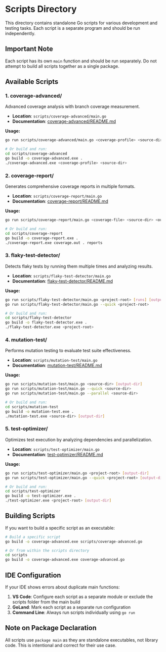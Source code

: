 # Scripts Directory

This directory contains standalone Go scripts for various development and testing tasks. Each script is a separate program and should be run independently.

## Important Note

Each script has its own `main` function and should be run separately. Do not attempt to build all scripts together as a single package.

## Available Scripts

### 1. coverage-advanced/
Advanced coverage analysis with branch coverage measurement.
- **Location**: `scripts/coverage-advanced/main.go`
- **Documentation**: [coverage-advanced/README.md](coverage-advanced/README.md)

**Usage:**
```bash
go run scripts/coverage-advanced/main.go <coverage-profile> <source-dir>

# Or build and run:
cd scripts/coverage-advanced
go build -o coverage-advanced.exe .
./coverage-advanced.exe <coverage-profile> <source-dir>
```

### 2. coverage-report/
Generates comprehensive coverage reports in multiple formats.
- **Location**: `scripts/coverage-report/main.go`
- **Documentation**: [coverage-report/README.md](coverage-report/README.md)

**Usage:**
```bash
go run scripts/coverage-report/main.go <coverage-file> <source-dir> <output-dir>

# Or build and run:
cd scripts/coverage-report
go build -o coverage-report.exe .
./coverage-report.exe coverage.out . reports
```

### 3. flaky-test-detector/
Detects flaky tests by running them multiple times and analyzing results.
- **Location**: `scripts/flaky-test-detector/main.go`
- **Documentation**: [flaky-test-detector/README.md](flaky-test-detector/README.md)

**Usage:**
```bash
go run scripts/flaky-test-detector/main.go <project-root> [runs] [output-dir]
go run scripts/flaky-test-detector/main.go --quick <project-root>

# Or build and run:
cd scripts/flaky-test-detector
go build -o flaky-test-detector.exe .
./flaky-test-detector.exe <project-root>
```

### 4. mutation-test/
Performs mutation testing to evaluate test suite effectiveness.
- **Location**: `scripts/mutation-test/main.go`
- **Documentation**: [mutation-test/README.md](mutation-test/README.md)

**Usage:**
```bash
go run scripts/mutation-test/main.go <source-dir> [output-dir]
go run scripts/mutation-test/main.go --quick <source-dir>
go run scripts/mutation-test/main.go --parallel <source-dir>

# Or build and run:
cd scripts/mutation-test
go build -o mutation-test.exe .
./mutation-test.exe <source-dir> [output-dir]
```

### 5. test-optimizer/
Optimizes test execution by analyzing dependencies and parallelization.
- **Location**: `scripts/test-optimizer/main.go`
- **Documentation**: [test-optimizer/README.md](test-optimizer/README.md)

**Usage:**
```bash
go run scripts/test-optimizer/main.go <project-root> [output-dir]
go run scripts/test-optimizer/main.go --quick <project-root> [output-dir]

# Or build and run:
cd scripts/test-optimizer
go build -o test-optimizer.exe .
./test-optimizer.exe <project-root> [output-dir]
```

## Building Scripts

If you want to build a specific script as an executable:

```bash
# Build a specific script
go build -o coverage-advanced.exe scripts/coverage-advanced.go

# Or from within the scripts directory
cd scripts
go build -o coverage-advanced.exe coverage-advanced.go
```

## IDE Configuration

If your IDE shows errors about duplicate main functions:

1. **VS Code**: Configure each script as a separate module or exclude the scripts folder from the main build
2. **GoLand**: Mark each script as a separate run configuration
3. **Command Line**: Always run scripts individually using `go run`

## Note on Package Declaration

All scripts use `package main` as they are standalone executables, not library code. This is intentional and correct for their use case.